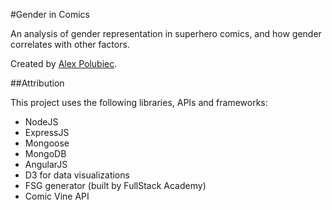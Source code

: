 #Gender in Comics

An analysis of gender representation in superhero comics, and how gender correlates with other factors.

Created by [Alex Polubiec](http://www.github.com/paloobi).


##Attribution

This project uses the following libraries, APIs and frameworks:

- NodeJS
- ExpressJS
- Mongoose
- MongoDB
- AngularJS
- D3 for data visualizations
- FSG generator (built by FullStack Academy)
- Comic Vine API